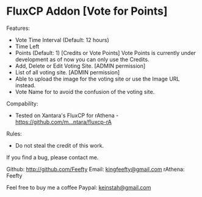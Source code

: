 FluxCP Addon [Vote for Points]
=====================

Features:
- Vote Time Interval (Default: 12 hours)
- Time Left
- Points (Default: 1) [Credits or Vote Points] Vote Points is currently under development as of now you can only use the Credits.
- Add, Delete or Edit Voting Site. [ADMIN permission]
- List of all voting site. [ADMIN permission]
- Able to upload the image for the voting site or use the Image URL instead.
- Vote Name for to avoid the confusion of the voting site.

Compability:
- Tested on Xantara's FluxCP for rAthena - https://github.com/m...ntara/fluxcp-rA

Rules:
- Do not steal the credit of this work.

If you find a bug, please contact me.

Github: http://github.com/Feefty
Email: kingfeefty@gmail.com
rAthena: Feefty

Feel free to buy me a coffee
Paypal: keinstah@gmail.com
